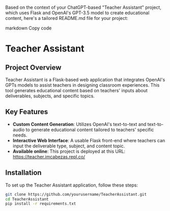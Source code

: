 Based on the context of your ChatGPT-based "Teacher Assistant" project, which uses Flask and OpenAI's GPT-3.5 model to create educational content, here's a tailored README.md file for your project:

markdown
Copy code
# Teacher Assistant

## Project Overview

Teacher Assistant is a Flask-based web application that integrates OpenAI's GPTs models to assist teachers in designing classroom experiences. 
This tool generates educational content based on teachers' inputs about deliverables, subjects, and specific topics.

## Key Features

- **Custom Content Generation**: Utilizes OpenAI's text-to-text and text-to-audio to generate educational content tailored to teachers' specific needs.
- **Interactive Web Interface**: A usable Flask front-end where teachers can input the deliverable type, subject, and content topic.
- **Available online**: This project is deployed at this URL:  https://teacher.imcabezas.repl.co/

## Installation

To set up the Teacher Assistant application, follow these steps:

```bash
git clone https://github.com/yourusername/TeacherAssistant.git
cd TeacherAssistant
pip install -r requirements.txt
